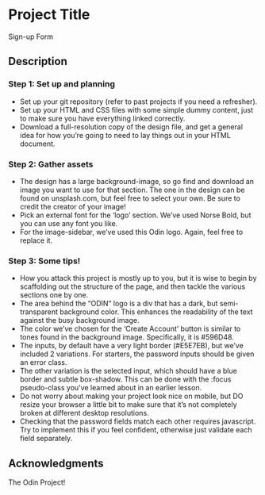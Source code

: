 # Project Title
Sign-up Form

## Description

### Step 1: Set up and planning
- Set up your git repository (refer to past projects if you need a refresher).
- Set up your HTML and CSS files with some simple dummy content, just to make sure you have everything linked correctly.
- Download a full-resolution copy of the design file, and get a general idea for how you’re going to need to lay things out in your HTML document.

### Step 2: Gather assets
- The design has a large background-image, so go find and download an image you want to use for that section. The one in the design can be found on unsplash.com, but feel free to select your own. Be sure to credit the creator of your image!
- Pick an external font for the ‘logo’ section. We’ve used Norse Bold, but you can use any font you like.
- For the image-sidebar, we’ve used this Odin logo. Again, feel free to replace it.

### Step 3: Some tips!
- How you attack this project is mostly up to you, but it is wise to begin by scaffolding out the structure of the page, and then tackle the various sections one by one.
- The area behind the “ODIN” logo is a div that has a dark, but semi-transparent background color. This enhances the readability of the text against the busy background image.
- The color we’ve chosen for the ‘Create Account’ button is similar to tones found in the background image. Specifically, it is #596D48.
- The inputs, by default have a very light border (#E5E7EB), but we’ve included 2 variations. For starters, the password inputs should be given an error class.
- The other variation is the selected input, which should have a blue border and subtle box-shadow. This can be done with the :focus pseudo-class you’ve learned about in an earlier lesson.
- Do not worry about making your project look nice on mobile, but DO resize your browser a little bit to make sure that it’s not completely broken at different desktop resolutions.
- Checking that the password fields match each other requires javascript. Try to implement this if you feel confident, otherwise just validate each field separately.

## Acknowledgments

The Odin Project!



